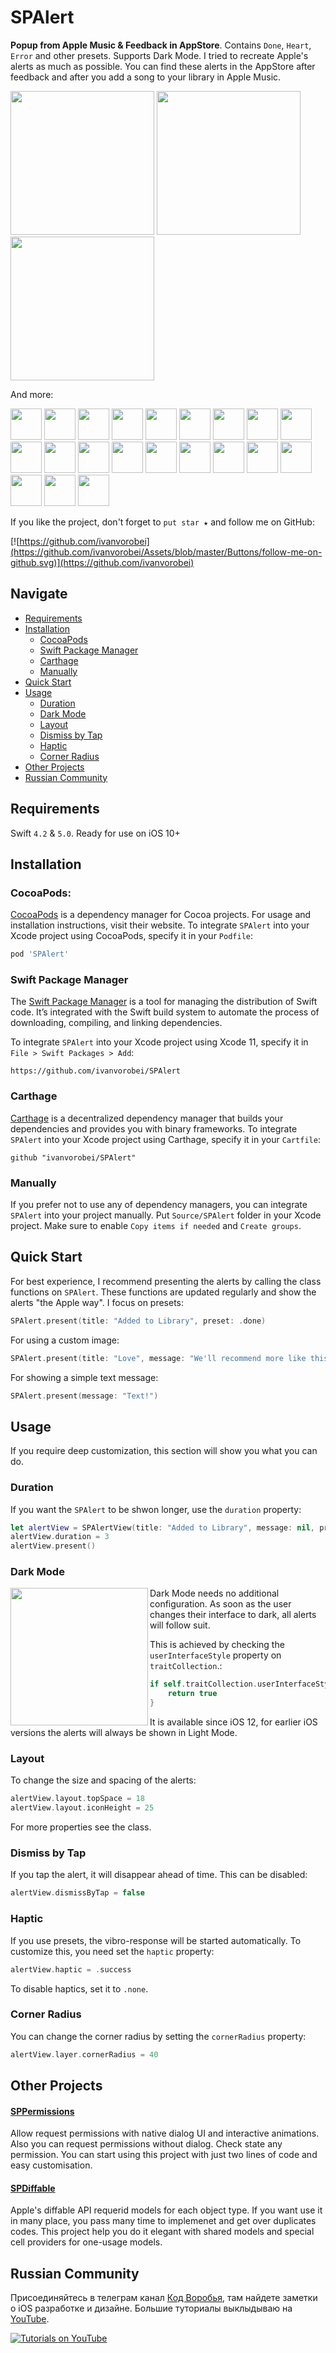 # SPAlert

**Popup from Apple Music & Feedback in AppStore**. Contains `Done`, `Heart`, `Error` and other presets. Supports Dark Mode. I tried to recreate Apple's alerts as much as possible. You can find these alerts in the AppStore after feedback and after you add a song to your library in Apple Music.

<p float="left">
    <img src="https://github.com/ivanvorobei/SPAlert/blob/master/Assets/Readme/Preview%20-%20Done.gif" width="230">
    <img src="https://github.com/ivanvorobei/SPAlert/blob/master/Assets/Readme/Preview%20-%20Heart.gif" width="230">
    <img src="https://github.com/ivanvorobei/SPAlert/blob/master/Assets/Readme/Preview%20-%20Message.gif" width="230">
</p>

And more:

<p float="left">
    <img src="https://github.com/ivanvorobei/SPAlert/blob/master/Assets/Readme/Miniature%20-%20Doc.svg" width="50">
    <img src="https://github.com/ivanvorobei/SPAlert/blob/master/Assets/Readme/Miniature%20-%20Bookmark.svg" width="50">
    <img src="https://github.com/ivanvorobei/SPAlert/blob/master/Assets/Readme/Miniature%20-%20Moon.svg" width="50">
    <img src="https://github.com/ivanvorobei/SPAlert/blob/master/Assets/Readme/Miniature%20-%20Star.svg" width="50">
    <img src="https://github.com/ivanvorobei/SPAlert/blob/master/Assets/Readme/Miniature%20-%20Flag.svg" width="50">
    <img src="https://github.com/ivanvorobei/SPAlert/blob/master/Assets/Readme/Miniature%20-%20Exclamation.svg" width="50">
    <img src="https://github.com/ivanvorobei/SPAlert/blob/master/Assets/Readme/Miniature%20-%20Question.svg" width="50">
    <img src="https://github.com/ivanvorobei/SPAlert/blob/master/Assets/Readme/Miniature%20-%20Message.svg" width="50">
    <img src="https://github.com/ivanvorobei/SPAlert/blob/master/Assets/Readme/Miniature%20-%20Bolt.svg" width="50">
    <img src="https://github.com/ivanvorobei/SPAlert/blob/master/Assets/Readme/Miniature%20-%20Eject.svg" width="50">
    <img src="https://github.com/ivanvorobei/SPAlert/blob/master/Assets/Readme/Miniature%20-%20Card.svg" width="50">
    <img src="https://github.com/ivanvorobei/SPAlert/blob/master/Assets/Readme/Miniature%20-%20Cart.svg" width="50">
    <img src="https://github.com/ivanvorobei/SPAlert/blob/master/Assets/Readme/Miniature%20-%20Like.svg" width="50">
    <img src="https://github.com/ivanvorobei/SPAlert/blob/master/Assets/Readme/Miniature%20-%20Dislike.svg" width="50">
    <img src="https://github.com/ivanvorobei/SPAlert/blob/master/Assets/Readme/Miniature%20-%20Privacy.svg" width="50">
    <img src="https://github.com/ivanvorobei/SPAlert/blob/master/Assets/Readme/Miniature%20-%20Rotate.svg" width="50">
    <img src="https://github.com/ivanvorobei/SPAlert/blob/master/Assets/Readme/Miniature%20-%20Search.svg" width="50">
    <img src="https://github.com/ivanvorobei/SPAlert/blob/master/Assets/Readme/Miniature%20-%20Add.svg" width="50">
    <img src="https://github.com/ivanvorobei/SPAlert/blob/master/Assets/Readme/Miniature%20-%20Error.svg" width="50">
    <img src="https://github.com/ivanvorobei/SPAlert/blob/master/Assets/Readme/Miniature%20-%20Shuffle.svg" width="50">
    <img src="https://github.com/ivanvorobei/SPAlert/blob/master/Assets/Readme/Miniature%20-%20Repeat.svg" width="50">
</p>

If you like the project, don't forget to `put star ★` and follow me on GitHub:

[![https://github.com/ivanvorobei](https://github.com/ivanvorobei/Assets/blob/master/Buttons/follow-me-on-github.svg)](https://github.com/ivanvorobei)

## Navigate

- [Requirements](#requirements)
- [Installation](#installation)
    - [CocoaPods](#cocoapods)
    - [Swift Package Manager](#swift-package-manager)
    - [Carthage](#carthage)
    - [Manually](#manually)
- [Quick Start](#quick-start)
- [Usage](#usage)
    - [Duration](#duration)
    - [Dark Mode](#dark-mode)
    - [Layout](#layout)
    - [Dismiss by Tap](#dismiss-by-tap)
    - [Haptic](#haptic)   
    - [Corner Radius](#corner-radius)
- [Other Projects](#other-projects)
- [Russian Community](#russian-community)

## Requirements

Swift `4.2` & `5.0`. Ready for use on iOS 10+

## Installation

### CocoaPods:

[CocoaPods](https://cocoapods.org) is a dependency manager for Cocoa projects. For usage and installation instructions, visit their website. To integrate `SPAlert` into your Xcode project using CocoaPods, specify it in your `Podfile`:

```ruby
pod 'SPAlert'
```

### Swift Package Manager

The [Swift Package Manager](https://swift.org/package-manager/) is a tool for managing the distribution of Swift code. It’s integrated with the Swift build system to automate the process of downloading, compiling, and linking dependencies.

To integrate `SPAlert` into your Xcode project using Xcode 11, specify it in `File > Swift Packages > Add`:

```ogdl
https://github.com/ivanvorobei/SPAlert
```

### Carthage

[Carthage](https://github.com/Carthage/Carthage) is a decentralized dependency manager that builds your dependencies and provides you with binary frameworks. To integrate `SPAlert` into your Xcode project using Carthage, specify it in your `Cartfile`:

```ogdl
github "ivanvorobei/SPAlert"
```

### Manually

If you prefer not to use any of dependency managers, you can integrate `SPAlert` into your project manually. Put `Source/SPAlert` folder in your Xcode project. Make sure to enable `Copy items if needed` and `Create groups`.

## Quick Start

For best experience, I recommend presenting the alerts by calling the class functions on `SPAlert`. These functions are updated regularly and show the alerts "the Apple way". I focus on presets: 

```swift
SPAlert.present(title: "Added to Library", preset: .done)
```

For using a custom image:

```swift 
SPAlert.present(title: "Love", message: "We'll recommend more like this in For You", image: UIImage(named: "Heart")!)
```

For showing a simple text message:

```swift 
SPAlert.present(message: "Text!")
```

## Usage

If you require deep customization, this section will show you what you can do.

### Duration

If you want the `SPAlert` to be shwon longer, use the `duration` property:

```swift 
let alertView = SPAlertView(title: "Added to Library", message: nil, preset: SPAlertPreset.done)
alertView.duration = 3
alertView.present()
```

### Dark Mode

<img align="left" src="https://github.com/ivanvorobei/SPAlert/blob/master/Assets/Readme/Preview%20-%20DarkMode.jpg" width="220">

Dark Mode needs no additional configuration. As soon as the user changes their interface to dark, all alerts will follow suit.

This is achieved by checking the `userInterfaceStyle` property on `traitCollection`.:

```swift
if self.traitCollection.userInterfaceStyle == .dark {
    return true
}
```

It is available since iOS 12, for earlier iOS versions the alerts will always be shown in Light Mode. 

### Layout

To change the size and spacing of the alerts:

```swift
alertView.layout.topSpace = 18
alertView.layout.iconHeight = 25
```

For more properties see the class.

### Dismiss by Tap

If you tap the alert, it will disappear ahead of time. This can be disabled:

```swift
alertView.dismissByTap = false
```

### Haptic

If you use presets, the vibro-response will be started automatically. To customize this, you need set the `haptic` property:

```swift
alertView.haptic = .success
```

To disable haptics, set it to `.none`.

### Corner Radius

You can change the corner radius by setting the `cornerRadius` property:

```swift
alertView.layer.cornerRadius = 40
```

## Other Projects

#### [SPPermissions](https://github.com/ivanvorobei/SPPermissions)
Allow request permissions with native dialog UI and interactive animations. Also you can request permissions without dialog. Check state any permission. You can start using this project with just two lines of code and easy customisation.

#### [SPDiffable](https://github.com/ivanvorobei/SPDiffable)
Apple's diffable API requerid models for each object type. If you want use it in many place, you pass many time to implemenet and get over duplicates codes. This project help you do it elegant with shared models and special cell providers for one-usage models.

## Russian Community

Присоединяйтесь в телеграм канал [Код Воробья](https://sparrowcode.ivanvorobei.by/telegram), там найдете заметки о iOS разработке и дизайне.
Большие туториалы выклыдываю на [YouTube](https://sparrowcode.ivanvorobei.by/youtube).

[![Tutorials on YouTube](https://github.com/ivanvorobei/Assets/blob/master/Russian%20Community/youtube-preview.jpg)](https://sparrowcode.ivanvorobei.by/youtube)
